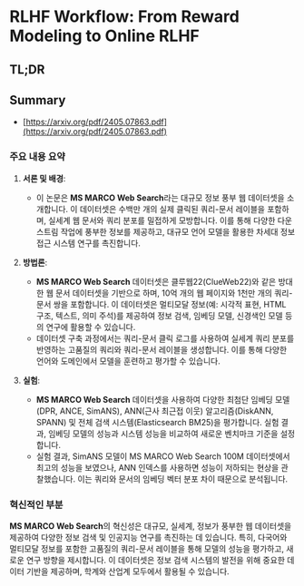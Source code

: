 # RLHF Workflow: From Reward Modeling to Online RLHF
## TL;DR
## Summary
- [https://arxiv.org/pdf/2405.07863.pdf](https://arxiv.org/pdf/2405.07863.pdf)

### 주요 내용 요약

1. **서론 및 배경**:
   - 이 논문은 **MS MARCO Web Search**라는 대규모 정보 풍부 웹 데이터셋을 소개합니다. 이 데이터셋은 수백만 개의 실제 클릭된 쿼리-문서 레이블을 포함하며, 실세계 웹 문서와 쿼리 분포를 밀접하게 모방합니다. 이를 통해 다양한 다운스트림 작업에 풍부한 정보를 제공하고, 대규모 언어 모델을 활용한 차세대 정보 접근 시스템 연구를 촉진합니다.

2. **방법론**:
   - **MS MARCO Web Search** 데이터셋은 클루웹22(ClueWeb22)와 같은 방대한 웹 문서 데이터셋을 기반으로 하며, 10억 개의 웹 페이지와 1천만 개의 쿼리-문서 쌍을 포함합니다. 이 데이터셋은 멀티모달 정보(예: 시각적 표현, HTML 구조, 텍스트, 의미 주석)를 제공하여 정보 검색, 임베딩 모델, 신경색인 모델 등의 연구에 활용할 수 있습니다.
   - 데이터셋 구축 과정에서는 쿼리-문서 클릭 로그를 사용하여 실세계 쿼리 분포를 반영하는 고품질의 쿼리와 쿼리-문서 레이블을 생성합니다. 이를 통해 다양한 언어와 도메인에서 모델을 훈련하고 평가할 수 있습니다.

3. **실험**:
   - **MS MARCO Web Search** 데이터셋을 사용하여 다양한 최첨단 임베딩 모델(DPR, ANCE, SimANS), ANN(근사 최근접 이웃) 알고리즘(DiskANN, SPANN) 및 전체 검색 시스템(Elasticsearch BM25)을 평가합니다. 실험 결과, 임베딩 모델의 성능과 시스템 성능을 비교하여 새로운 벤치마크 기준을 설정합니다.
   - 실험 결과, SimANS 모델이 MS MARCO Web Search 100M 데이터셋에서 최고의 성능을 보였으나, ANN 인덱스를 사용하면 성능이 저하되는 현상을 관찰했습니다. 이는 쿼리와 문서의 임베딩 벡터 분포 차이 때문으로 분석됩니다.

### 혁신적인 부분
**MS MARCO Web Search**의 혁신성은 대규모, 실세계, 정보가 풍부한 웹 데이터셋을 제공하여 다양한 정보 검색 및 인공지능 연구를 촉진하는 데 있습니다. 특히, 다국어와 멀티모달 정보를 포함한 고품질의 쿼리-문서 레이블을 통해 모델의 성능을 평가하고, 새로운 연구 방향을 제시합니다. 이 데이터셋은 정보 검색 시스템의 발전을 위해 중요한 데이터 기반을 제공하며, 학계와 산업계 모두에서 활용될 수 있습니다.